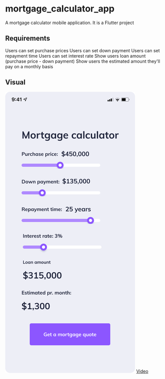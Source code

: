 # mortgage_calculator_app

A mortgage calculator mobile application. It is a Flutter project

## Requirements

Users can set purchase prices
Users can set down payment
Users can set repayment time
Users can set interest rate
Show users loan amount (purchase price - down payment)
Show users the estimated amount they'll pay on a monthly basis

## Visual

![WireFrame](assets/mortage_calculator_wireframe.png)
[Video](assets/mortgage_calculator_video.webm)